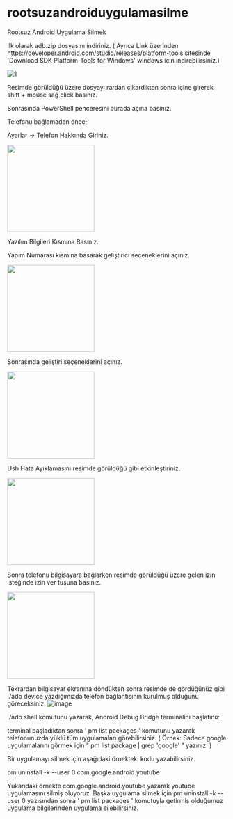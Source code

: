 # rootsuzandroiduygulamasilme
Rootsuz Android Uygulama Silmek

İlk olarak adb.zip dosyasını indiriniz. 
( Ayrıca Link üzerinden https://developer.android.com/studio/releases/platform-tools sitesinde 'Download SDK Platform-Tools for Windows'  windows için indirebilirsiniz.)


![1](https://user-images.githubusercontent.com/62428397/183443335-1a6400e1-5ea8-4d5b-a8e5-b1f62ec121e5.png)

Resimde görüldüğü üzere dosyayı rardan çıkardıktan sonra içine girerek shift + mouse sağ click basınız.

Sonrasında PowerShell penceresini burada açına basınız.

Telefonu bağlamadan önce;

Ayarlar -> Telefon Hakkında Giriniz.


<img src="https://user-images.githubusercontent.com/62428397/183444645-c6a4931b-5448-4218-8102-99ad4edcb50a.jpg" width="200">

Yazılım Bilgileri Kısmına Basınız.

Yapım Numarası kısmına basarak geliştirici seçeneklerini açınız.

<img src="https://user-images.githubusercontent.com/62428397/183447429-16f217c1-d508-4c11-a5d3-e864feeb3937.png" width="200">

Sonrasında geliştiri seçeneklerini açınız.

<img src="https://user-images.githubusercontent.com/62428397/183445147-531055ba-4ab2-4ef6-bb83-cf13f2f51ea0.jpg" width="200">


Usb Hata Ayıklamasını resimde görüldüğü gibi etkinleştiriniz.

<img src="https://user-images.githubusercontent.com/62428397/183445516-6fa11295-d9c7-435f-a994-7f4a621c19d0.jpg" width="200">

Sonra telefonu bilgisayara bağlarken resimde görüldüğü üzere gelen izin isteğinde izin ver tuşuna basınız.

<img src="https://user-images.githubusercontent.com/62428397/183446081-817f6dd3-1725-4653-8d7d-eccc95155986.jpg" width="200">

Tekrardan bilgisayar ekranına döndükten sonra resimde de gördüğünüz gibi ./adb device yazdığımızda telefon bağlantısının kurulmuş olduğunu göreceksiniz.
![image](https://user-images.githubusercontent.com/62428397/183446486-4dd49803-120d-480d-9570-95d758611f03.png)

./adb shell komutunu yazarak, Android Debug Bridge terminalini başlatınız.

terminal başladıktan sonra ' pm list packages ' komutunu yazarak telefonunuzda yüklü tüm uygulamaları görebilirsiniz.
( Örnek: Sadece google uygulamalarını görmek için " pm list package | grep 'google' " yazınız. )

Bir uygulamayı silmek için aşağıdaki örnekteki kodu yazabilirsiniz.

pm uninstall -k --user 0 com.google.android.youtube

Yukarıdaki örnekte com.google.android.youtube yazarak youtube uygulamasını silmiş oluyoruz.
Başka uygulama silmek için pm uninstall -k --user 0 yazısından sonra ' pm list packages ' komutuyla getirmiş olduğumuz uygulama bilgilerinden uygulama silebilirsiniz.




